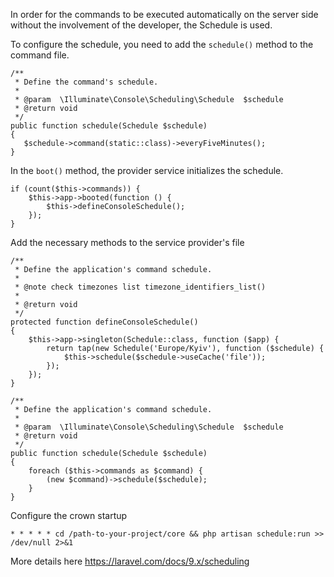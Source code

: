 In order for the commands to be executed automatically on the server side without the involvement of the developer, the Schedule is used.

To configure the schedule, you need to add the `schedule()` method to the command file.
```
/**
 * Define the command's schedule.
 *
 * @param  \Illuminate\Console\Scheduling\Schedule  $schedule
 * @return void
 */
public function schedule(Schedule $schedule)
{
   $schedule->command(static::class)->everyFiveMinutes();
}
```

In the `boot()` method, the provider service initializes the schedule.
```
if (count($this->commands)) {
    $this->app->booted(function () {
        $this->defineConsoleSchedule();
    });
}
```

Add the necessary methods to the service provider's file
```
/**
 * Define the application's command schedule.
 *
 * @note check timezones list timezone_identifiers_list()
 *
 * @return void
 */
protected function defineConsoleSchedule()
{
    $this->app->singleton(Schedule::class, function ($app) {
        return tap(new Schedule('Europe/Kyiv'), function ($schedule) {
            $this->schedule($schedule->useCache('file'));
        });
    });
}

/**
 * Define the application's command schedule.
 *
 * @param  \Illuminate\Console\Scheduling\Schedule  $schedule
 * @return void
 */
public function schedule(Schedule $schedule)
{
    foreach ($this->commands as $command) {
        (new $command)->schedule($schedule);
    }
}
```

Configure the crown startup
```
* * * * * cd /path-to-your-project/core && php artisan schedule:run >> /dev/null 2>&1
```

More details here https://laravel.com/docs/9.x/scheduling
